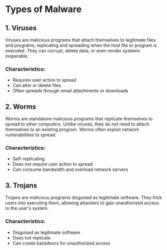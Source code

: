 # Types of Malware

## 1. Viruses
Viruses are malicious programs that attach themselves to legitimate files and programs, replicating and spreading when the host file or program is executed. They can corrupt, delete data, or even render systems inoperable.

### Characteristics:
- Requires user action to spread
- Can alter or delete files
- Often spreads through email attachments or downloads

## 2. Worms
Worms are standalone malicious programs that replicate themselves to spread to other computers. Unlike viruses, they do not need to attach themselves to an existing program. Worms often exploit network vulnerabilities to spread.

### Characteristics:
- Self-replicating
- Does not require user action to spread
- Can consume bandwidth and overload network servers

## 3. Trojans
Trojans are malicious programs disguised as legitimate software. They trick users into executing them, allowing attackers to gain unauthorized access to the user's system.

### Characteristics:
- Disguised as legitimate software
- Does not replicate
- Can create backdoors for unauthorized access
